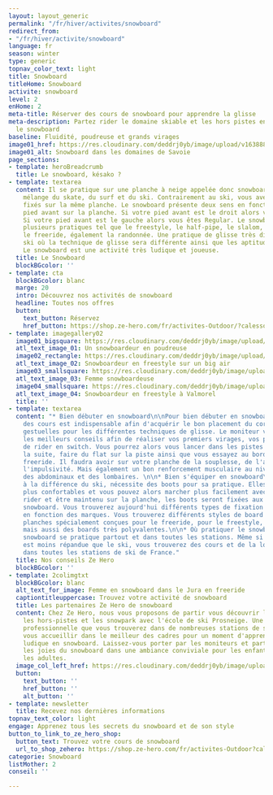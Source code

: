 ```yaml
---
layout: layout_generic
permalink: "/fr/hiver/activites/snowboard"
redirect_from:
- "/fr/hiver/activite/snowboard"
language: fr
season: winter
type: generic
topnav_color_text: light
title: Snowboard
titleHome: Snowboard
activite: snowboard
level: 2
enHome: 2
meta-title: Réserver des cours de snowboard pour apprendre la glisse
meta-description: Partez rider le domaine skiable et les hors pistes en apprenant
  le snowboard
baseline: Fluidité, poudreuse et grands virages
image01_href: https://res.cloudinary.com/deddrj0yb/image/upload/v1638883532/website/winter/Snowboard-marche_prsset.jpg
image01_alt: Snowboard dans les domaines de Savoie
page_sections:
- template: heroBreadcrumb
  title: Le snowboard, késako ?
- template: textarea
  content: Il se pratique sur une planche à neige appelée donc snowboard. C'est un
    mélange du skate, du surf et du ski. Contrairement au ski, vous avez les 2 pieds
    fixés sur la même planche. Le snowboard présente deux sens en fonction de votre
    pied avant sur la planche. Si votre pied avant est le droit alors vous êtes Goofy.
    Si votre pied avant est le gauche alors vous êtes Regular. Le snowboard c'est
    plusieurs pratiques tel que le freestyle, le half-pipe, le slalom, le border cross,
    le freeride, également la randonnée. Une pratique de glisse très différente du
    ski où la technique de glisse sera différente ainsi que les aptitudes physiques.
    Le snowboard est une activité très ludique et joueuse.
  title: Le Snowboard
  blockBGcolor: ''
- template: cta
  blockBGcolor: blanc
  marge: 20
  intro: Découvrez nos activités de snowboard
  headline: Toutes nos offres
  button:
    text_button: Réservez
    href_button: https://shop.ze-hero.com/fr/activites-Outdoor/?calessonstype=all&catypegenderlistsummer=all&calessonsactivitytype=Snowboard&start-date=
- template: imagegallery02
  image01_bigsquare: https://res.cloudinary.com/deddrj0yb/image/upload/v1641896232/website/winter/henry-perks-T-1t1Q1rBn4-unsplash_ivee5n.jpg
  atl_text_image_01: Un snowboardeur en poudreuse
  image02_rectangle: https://res.cloudinary.com/deddrj0yb/image/upload/v1638883542/website/winter/Snowboard-saut-neige_t0coxa.jpg
  atl_text_image_02: Snowboardeur en freestyle sur un big air
  image03_smallsquare: https://res.cloudinary.com/deddrj0yb/image/upload/v1638883532/website/winter/Snowboard-marche_prsset.jpg
  atl_text_image_03: Femme snowboardeuse
  image04_smallsquare: https://res.cloudinary.com/deddrj0yb/image/upload/v1658907220/website/winter/IMG_7926.jpg
  atl_text_image_04: Snowboardeur en freestyle à Valmorel
  title: ''
- template: textarea
  content: "* Bien débuter en snowboard\n\nPour bien débuter en snowboard, prendre
    des cours est indispensable afin d'acquérir le bon placement du corps, les bonnes
    gestuelles pour les différentes techniques de glisse. Le moniteur vous apportera
    les meilleurs conseils afin de réaliser vos premiers virages, vos premiers sauts,
    de rider en switch. Vous pourrez alors vous lancer dans les pistes rouges par
    la suite, faire du flat sur la piste ainsi que vous essayez au bord de piste en
    freeride. Il faudra avoir sur votre planche de la souplesse, de l'agilité, de
    l'impulsivité. Mais également un bon renforcement musculaire au niveau des jambes,
    des abdominaux et des lombaires. \n\n* Bien s'équiper en snowboard\n\nLe snowboard,
    à la différence du ski, nécessite des boots pour sa pratique. Elles sont beaucoup
    plus confortables et vous pouvez alors marcher plus facilement avec. Afin de pouvoir
    rider et être maintenu sur la planche, les boots seront fixées aux fixations du
    snowboard. Vous trouverez aujourd'hui différents types de fixation et aussi différentes
    en fonction des marques. Vous trouverez différents styles de board tel que des
    planches spécialement conçues pour le freeride, pour le freestyle, pour le slalom
    mais aussi des boards très polyvalentes.\n\n* Où pratiquer le snowboard ?\n\nLe
    snowboard se pratique partout et dans toutes les stations. Même si cette pratique
    est moins répandue que le ski, vous trouverez des cours et de la location de snowboard
    dans toutes les stations de ski de France."
  title: Nos conseils Ze Hero
  blockBGcolor: ''
- template: 2colimgtxt
  blockBGcolor: blanc
  alt_text_for_image: Femme en snowboard dans le Jura en freeride
  captiontitleuppercase: Trouvez votre activité de snowboard
  title: Les partenaires Ze Hero de snowboard
  content: Chez Ze Hero, nous vous proposons de partir vous découvrir les pistes,
    les hors-pistes et les snowpark avec l'école de ski Prosneige. Une école de ski
    professionnelle que vous trouverez dans de nombreuses stations de ski. Ils sauront
    vous accueillir dans le meilleur des cadres pour un moment d'apprentissage et
    ludique en snowboard. Laissez-vous porter par les moniteurs et partez découvrir
    les joies du snowboard dans une ambiance conviviale pour les enfants comme pour
    les adultes.
  image_col_left_href: https://res.cloudinary.com/deddrj0yb/image/upload/v1658908746/website/winter/IMG20210319125246_02.jpg
  button:
    text_button: ''
    href_button: ''
    alt_button: ''
- template: newsletter
  title: Recevez nos dernières informations
topnav_text_color: light
engage: Apprenez tous les secrets du snowboard et de son style
button_to_link_to_ze_hero_shop:
  button_text: Trouvez votre cours de snowboard
  url_to_shop_zehero: https://shop.ze-hero.com/fr/activites-Outdoor?calessonstype=all&catypegenderlistsummer=all&calessonsactivitytype=Snowboard&start-date=21%2F11%2F2021
categorie: Snowboard
listMother: 2
conseil: ''

---
```


